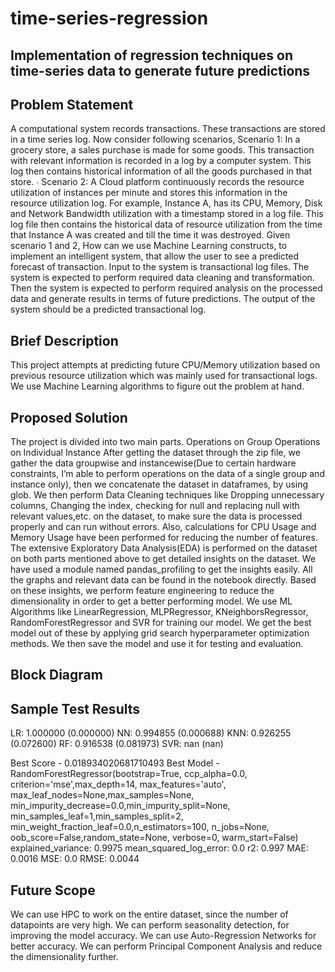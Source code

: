 # time-series-regression
 

## Implementation of regression techniques on time-series data to  generate future predictions

## Problem Statement
A computational system records transactions. These transactions are stored  in a time series log. Now consider following scenarios,
Scenario 1: In a grocery store, a sales purchase is made for some  goods. This transaction with relevant information is recorded in a log  by a computer system. This log then contains historical information of  all the goods purchased in that store. 
∙ Scenario 2: A Cloud platform continuously records the resource  utilization of instances per minute and stores this information in the  resource utilization log. For example, Instance A, has its CPU, Memory,  Disk and Network Bandwidth utilization with a timestamp stored in a  log file. This log file then contains the historical data of resource  utilization from the time that Instance A was created and till the  time it was destroyed.
Given scenario 1 and 2, How can we use Machine Learning constructs, to  implement an intelligent system, that allow the user to see a predicted  forecast of transaction. Input to the system is transactional log files. The  system is expected to perform required data cleaning and transformation.  Then the system is expected to perform required analysis on the processed  data and generate results in terms of future predictions. The output of the  system should be a predicted transactional log.
## Brief Description
This project attempts at predicting future CPU/Memory utilization based on previous resource utilization which was mainly used for transactional logs.
We use Machine Learning algorithms to figure out the problem at hand.
## Proposed Solution
The project is divided into two main parts.
Operations on Group
Operations on Individual Instance
After getting the dataset through the zip file, we gather the data groupwise and instancewise(Due to certain hardware constraints, I’m able to perform operations on the data of a single group and instance only), then we concatenate the dataset in dataframes, by using glob.
We then perform Data Cleaning techniques like Dropping unnecessary columns, Changing the index, checking for null and replacing null with relevant values,etc. on the dataset, to make sure the data is processed properly and can run without errors. Also, calculations for CPU Usage and Memory Usage have been performed for reducing the number of features.
The extensive Exploratory Data Analysis(EDA) is performed on the dataset on both parts mentioned above to get detailed insights on the dataset. We have used a module named pandas_profiling to get the insights easily. All the graphs and relevant data can be found in the notebook directly.
Based on these insights, we perform feature engineering to reduce the dimensionality in order to get a better performing model.
We use ML Algorithms like LinearRegression, MLPRegressor, KNeighborsRegressor, RandomForestRegressor and SVR for training our model.
We get the best model out of these by applying grid search hyperparameter optimization methods.
We then save the model and use it for testing and evaluation.
## Block Diagram

## Sample Test Results
LR: 1.000000 (0.000000)
NN: 0.994855 (0.000688) 
KNN: 0.926255 (0.072600)
RF: 0.916538 (0.081973)
SVR: nan (nan)

Best Score - 0.018934020681710493
Best Model - RandomForestRegressor(bootstrap=True, ccp_alpha=0.0, criterion='mse',max_depth=14, max_features='auto', max_leaf_nodes=None,max_samples=None, min_impurity_decrease=0.0,min_impurity_split=None, min_samples_leaf=1,min_samples_split=2, min_weight_fraction_leaf=0.0,n_estimators=100, n_jobs=None, oob_score=False,random_state=None, verbose=0, warm_start=False)
explained_variance:  0.9975
mean_squared_log_error:  0.0
r2:  0.997
MAE:  0.0016
MSE:  0.0
RMSE:  0.0044

## Future Scope
We can use HPC to work on the entire dataset, since the number of datapoints are very high.
We can perform seasonality detection, for improving the model accuracy.
We can use Auto-Regression Networks for better accuracy.
We can perform Principal Component Analysis and reduce the dimensionality further. 
